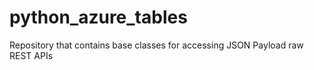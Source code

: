 # python_azure_tables
Repository that contains base classes for accessing JSON Payload raw REST APIs
